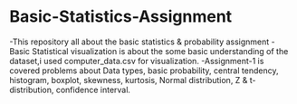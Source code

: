 # Basic-Statistics-Assignment
-This repository all about the basic statistics & probability assignment
-Basic Statistical visualization is about the some basic understanding of the dataset,i used computer_data.csv for visualization.
-Assignment-1 is covered problems about Data types, basic probability, central tendency, histogram, boxplot, skewness, kurtosis, Normal distribution, Z & t-distribution, confidence interval.
